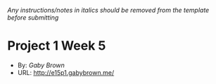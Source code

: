 *Any instructions/notes in italics should be removed from the template before submitting* 

# Project 1 Week 5 
+ By: *Gaby Brown*
+ URL: <http://e15p1.gabybrown.me/>

